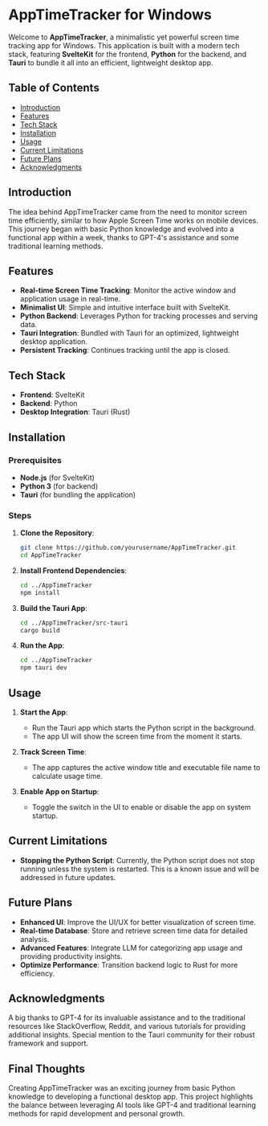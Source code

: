 # AppTimeTracker for Windows

Welcome to **AppTimeTracker**, a minimalistic yet powerful screen time tracking app for Windows. This application is built with a modern tech stack, featuring **SvelteKit** for the frontend, **Python** for the backend, and **Tauri** to bundle it all into an efficient, lightweight desktop app.

## Table of Contents

- [Introduction](#introduction)
- [Features](#features)
- [Tech Stack](#tech-stack)
- [Installation](#installation)
- [Usage](#usage)
- [Current Limitations](#current-limitations)
- [Future Plans](#future-plans)
- [Acknowledgments](#acknowledgments)

## Introduction

The idea behind AppTimeTracker came from the need to monitor screen time efficiently, similar to how Apple Screen Time works on mobile devices. This journey began with basic Python knowledge and evolved into a functional app within a week, thanks to GPT-4's assistance and some traditional learning methods.

## Features

- **Real-time Screen Time Tracking**: Monitor the active window and application usage in real-time.
- **Minimalist UI**: Simple and intuitive interface built with SvelteKit.
- **Python Backend**: Leverages Python for tracking processes and serving data.
- **Tauri Integration**: Bundled with Tauri for an optimized, lightweight desktop application.
- **Persistent Tracking**: Continues tracking until the app is closed.

## Tech Stack

- **Frontend**: SvelteKit
- **Backend**: Python
- **Desktop Integration**: Tauri (Rust)

## Installation

### Prerequisites

- **Node.js** (for SvelteKit)
- **Python 3** (for backend)
- **Tauri** (for bundling the application)

### Steps

1. **Clone the Repository**:
    ```bash
    git clone https://github.com/yourusername/AppTimeTracker.git
    cd AppTimeTracker
    ```

2. **Install Frontend Dependencies**:
    ```bash
    cd ../AppTimeTracker
    npm install
    ```

3. **Build the Tauri App**:
    ```bash
    cd ../AppTimeTracker/src-tauri
    cargo build
    ```

4. **Run the App**:
    ```bash
    cd ../AppTimeTracker
    npm tauri dev
    ```

## Usage

1. **Start the App**:
    - Run the Tauri app which starts the Python script in the background.
    - The app UI will show the screen time from the moment it starts.

2. **Track Screen Time**:
    - The app captures the active window title and executable file name to calculate usage time.

3. **Enable App on Startup**:
    - Toggle the switch in the UI to enable or disable the app on system startup.

## Current Limitations

- **Stopping the Python Script**: Currently, the Python script does not stop running unless the system is restarted. This is a known issue and will be addressed in future updates.

## Future Plans

- **Enhanced UI**: Improve the UI/UX for better visualization of screen time.
- **Real-time Database**: Store and retrieve screen time data for detailed analysis.
- **Advanced Features**: Integrate LLM for categorizing app usage and providing productivity insights.
- **Optimize Performance**: Transition backend logic to Rust for more efficiency.

## Acknowledgments

A big thanks to GPT-4 for its invaluable assistance and to the traditional resources like StackOverflow, Reddit, and various tutorials for providing additional insights. Special mention to the Tauri community for their robust framework and support.

## Final Thoughts

Creating AppTimeTracker was an exciting journey from basic Python knowledge to developing a functional desktop app. This project highlights the balance between leveraging AI tools like GPT-4 and traditional learning methods for rapid development and personal growth.
